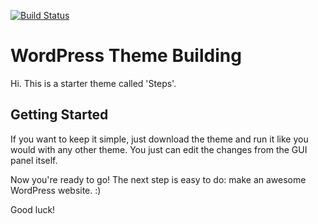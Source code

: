[![Build Status](https://travis-ci.org/Automattic/_s.svg?branch=master)](https://travis-ci.org/Automattic/_s)

WordPress Theme Building
===

Hi. This is a starter theme called 'Steps'.

Getting Started
---------------

If you want to keep it simple, just download the theme and run it like you would with any other theme. You just can edit the changes from the GUI panel itself.

Now you're ready to go! The next step is easy to do: make an awesome WordPress website. :)

Good luck!
